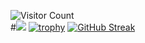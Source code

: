 ![Visitor Count](https://profile-counter.glitch.me/{username}/count.svg) <br>
#![](https://komarev.com/ghpvc/?username=hendrixxD)
[![trophy](https://github-profile-trophy.vercel.app/?username=hendrixxD&theme=onedark)](https://github.com/ryo-ma/github-profile-trophy)
[![GitHub Streak](http://github-readme-streak-stats.herokuapp.com?user=hendrixxD&theme=dark)](https://git.io/streak-stats)
